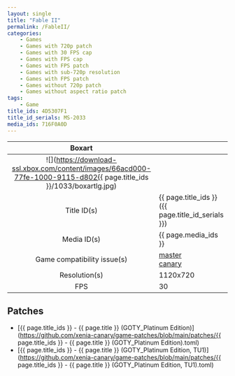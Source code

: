 ```yaml
---
layout: single
title: "Fable II"
permalink: /FableII/
categories:
    - Games
    - Games with 720p patch
    - Games with 30 FPS cap
    - Games with FPS cap
    - Games with FPS patch
    - Games with sub-720p resolution
    - Games with FPS patch
    - Games without 720p patch
    - Games without aspect ratio patch
tags:
    - Game
title_ids: 4D5307F1
title_id_serials: MS-2033
media_ids: 716F0A0D
---
```


| Boxart                      |                                                                                        |
| :----:                      | :-                                                                                     |
| ![](https://download-ssl.xbox.com/content/images/66acd000-77fe-1000-9115-d802{{ page.title_ids }}/1033/boxartlg.jpg) |
| Title ID(s)                 | {{ page.title_ids }} ({{ page.title_id_serials }})                                     |
| Media ID(s)                 | {{ page.media_ids }}                                                                   |
| Game compatibility issue(s) | [master](https://github.com/xenia-project/game-compatibility/issues/205)<br>[canary](https://github.com/xenia-canary/game-compatibility/issues/74) |
| Resolution(s)               | 1120x720                                                                               |
| FPS                         | 30                                                                                     |

## Patches
* [{{ page.title_ids }} - {{ page.title }} (GOTY_Platinum Edition)](https://github.com/xenia-canary/game-patches/blob/main/patches/{{ page.title_ids }} - {{ page.title }} (GOTY_Platinum Edition).toml)
* [{{ page.title_ids }} - {{ page.title }} (GOTY_Platinum Edition, TU1)](https://github.com/xenia-canary/game-patches/blob/main/patches/{{ page.title_ids }} - {{ page.title }} (GOTY_Platinum Edition, TU1).toml)
